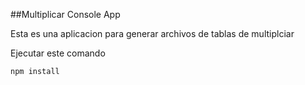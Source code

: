 ##Multiplicar Console App

Esta es una aplicacion para generar archivos de tablas de multiplciar 

Ejecutar este comando 

```
npm install

```